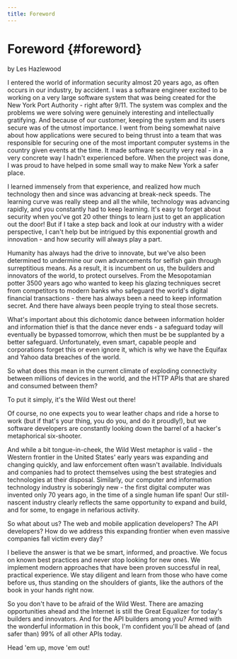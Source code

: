 ```yaml
---
title: Foreword
---
```

# Foreword {#foreword}

<div class="chapter-author">by Les Hazlewood</div>

I entered the world of information security almost 20 years ago, as often occurs in our industry, by accident. I was a software engineer excited to be working on a very large software system that was being created for the New York Port Authority - right after 9/11.  The system was complex and the problems we were solving were genuinely interesting and intellectually gratifying. And because of our customer, keeping the system and its users secure was of the utmost importance. I went from being somewhat naive about how applications were secured to being thrust into a team that was responsible for securing one of the most important computer systems in the country given events at the time. It made software security very real - in a very concrete way I hadn't experienced before. When the project was done, I was proud to have helped in some small way to make New York a safer place.

I learned immensely from that experience, and realized how much technology then and since was advancing at break-neck speeds. The learning curve was really steep and all the while, technology was advancing rapidly, and you constantly had to keep learning. It's easy to forget about security when you've got 20 other things to learn just to get an application out the door!  But if I take a step back and look at our industry with a wider perspective, I can't help but be intrigued by this exponential growth and innovation - and how security will always play a part.

Humanity has always had the drive to innovate, but we've also been determined to undermine our own advancements for selfish gain through surreptitious means. As a result, it is incumbent on us, the builders and innovators of the world, to protect ourselves. From the Mesopotamian potter 3500 years ago who wanted to keep his glazing techniques secret from competitors to modern banks who safeguard the world's digital financial transactions - there has always been a need to keep information secret. And there have always been people trying to steal those secrets.

What's important about this dichotomic dance between information holder and information thief is that the dance never ends - a safeguard today will eventually be bypassed tomorrow, which then must be be supplanted by a better safeguard. Unfortunately, even smart, capable people and corporations forget this or even ignore it, which is why we have the Equifax and Yahoo data breaches of the world.

So what does this mean in the current climate of exploding connectivity between millions of devices in the world, and the HTTP APIs that are shared and consumed between them?

To put it simply, it's the Wild West out there!

Of course, no one expects you to wear leather chaps and ride a horse to work (but if that's your thing, you do you, and do it proudly!), but we software developers are constantly looking down the barrel of a hacker's metaphorical six-shooter.

And while a bit tongue-in-cheek, the Wild West metaphor is valid - the Western frontier in the United States' early years was expanding and changing quickly, and law enforcement often wasn't available. Individuals and companies had to protect themselves using the best strategies and technologies at their disposal. Similarly, our computer and information technology industry is soberingly new - the first digital computer was invented only 70 years ago, in the time of a single human life span! Our still-nascent industry clearly reflects the same opportunity to expand and build, and for some, to engage in nefarious activity.

So what about us? The web and mobile application developers? The API developers? How do we address this expanding frontier when even massive companies fall victim every day?

I believe the answer is that we be smart, informed, and proactive. We focus on known best practices and never stop looking for new ones. We implement modern approaches that have been proven successful in real, practical experience. We stay diligent and learn from those who have come before us, thus standing on the shoulders of giants, like the authors of the book in your hands right now.

So you don't have to be afraid of the Wild West. There are amazing opportunities ahead and the Internet is still the Great Equalizer for today's builders and innovators. And for the API builders among you? Armed with the wonderful information in this book, I'm confident you'll be ahead of (and safer than) 99% of all other APIs today.

Head 'em up, move 'em out!


